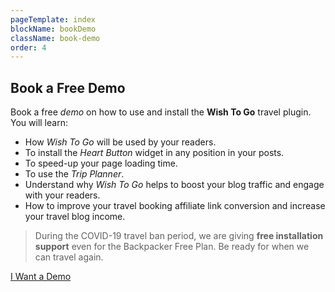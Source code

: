 ```yaml
---
pageTemplate: index
blockName: bookDemo
className: book-demo
order: 4
---
```


## Book a Free Demo

Book a free _demo_ on how to use and install the **Wish To Go** travel plugin. You will learn:

- How _Wish To Go_ will be used by your readers.
- To install the _Heart Button_ widget in any position in your posts.
- To speed-up your page loading time.
- To use the _Trip Planner_.
- Understand why _Wish To Go_ helps to boost your blog traffic and engage with your readers.
- How to improve your travel booking affiliate link conversion and increase your travel blog income.

> During the COVID-19 travel ban period, we are giving **free installation support** even for the Backpacker Free Plan. Be ready for when we can travel again.

[I Want a Demo](/contact/)